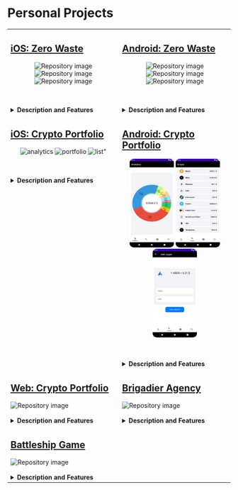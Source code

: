 # Personal Projects

<table>
  <tr>
  <!-- iOS: Zero Waste -->
  <td valign="top" valign="center">
    <h2><a href="https://github.com/belekomurzakov/zero-waste-ios">iOS: Zero Waste</a></h2>
    <p align="center">
    <img src="https://user-images.githubusercontent.com/89274213/213867664-9af25e10-ac2a-499e-8989-309ca02d4fcb.png" alt="Repository image" width="100" height="200"/>
    <img src="https://user-images.githubusercontent.com/89274213/213867669-4de1d94a-43f3-4997-9b64-6d6e16e21137.png" alt="Repository image" width="100" height="200"/>
    <img src="https://user-images.githubusercontent.com/89274213/213867675-a47fb223-8594-4b61-9af6-51edece482f5.png" alt="Repository image" width="100" height="200"/>     
    </p>
    <br/>
    <br/>
    <details>
      <summary><b>Description and Features</b></summary>
      <p>This iOS app helps users sort waste efficiently by showing nearest public containers on map, tracking history, sorting by category or ML image recognition, gamification with levels and ranks.</p>
      <b>Features</b><br/>
      <p>
        <code>rest-api</code>, <code>realm</code>, <code>mapkit</code>, <code>swift-ui</code>, <code>coreml</code>
      </p>
    </details>
  </td>
  <!-- Android: Zero Waste -->
  <td valign="top">
    <h2><a href="https://github.com/belekomurzakov/zero-waste-android">Android: Zero Waste</a></h2>
    <p align="center">
    <img src="https://user-images.githubusercontent.com/89274213/213871449-4e588e3d-8e0d-411a-a328-e5675f8000f6.png" alt="Repository image" width="95" height="200"/>
    <img src="https://user-images.githubusercontent.com/89274213/213871454-7199a955-2443-4c5c-a75e-f3479f9ca7ba.png" alt="Repository image" width="95" height="200"/>
    <img src="https://user-images.githubusercontent.com/89274213/213871446-dbed575e-d5b4-4bfc-833a-dd28ec478caa.png" alt="Repository image" width="95" height="200"/>     
    </p>    <br/>
    <br/>
    <details>
      <summary><b>Description and Features</b></summary>
      <p>A waste management mobile app, that helps users locate the nearest waste disposal options on the map, according to specific waste types. Keep track of your sorting history and take advantage of the cutting-edge machine learning feature that can identify objects, making the most out of your waste and contributing to a cleaner environment.</p>
      <b>Features</b><br/>
      <p>
<code>android</code>, <code>room</code>, <code>google-maps</code>, <code>dependency-injection</code>, <code>datastore</code>, <code>koin</code>, <code>ml-kit</code>
      </p>
    </details>
  </td>
</tr>
<tr>
  <!-- iOS: Crypto Portfolio -->
  <td width="50%" valign="top">
    <h2><a href="https://github.com/belekomurzakov/crypto-portfolio-ios">iOS: Crypto Portfolio</a></h2>
    <p align="center">
    <img width="100" height="200" alt="analytics" src="https://user-images.githubusercontent.com/123120438/214157981-732dc827-3d59-4ce8-95b5-175b1186149b.png">
<img width="100" height="200" alt="portfolio" src="https://user-images.githubusercontent.com/123120438/214157991-ff3cdd3d-db9a-48af-b350-bd5edc73c9db.png">
<img width="100" height="200" alt=list" src="https://user-images.githubusercontent.com/123120438/214157994-8f5d6247-b526-4ed4-a6ad-599f9739c1fa.png">
    </p>
    <br/>
    <br/>
    <details>
      <summary><b>Description and Features</b></summary>
      <p></p>
      <b>Features</b><br/>
      <p>
        <code>rest-api</code>, <code>school-project</code>, <code>coredata</code>, <code>swiftui</code>, <code>swiftui-charts</code>
      </p>     
    </details>
  </td>
    <!-- Android: Crypto Portfolio -->
  <td valign="top">
    <h2><a href="https://github.com/belekomurzakov/crypto-portfolio-android">Android: Crypto Portfolio</a></h2>
    <p align="center">
    <img src="https://github.com/belekomurzakov/crypto-portfolio-android/blob/master/app/src/main/res/drawable/analytics.png" alt="Repository image" width="100" height="200"/>
    <img src="https://github.com/belekomurzakov/crypto-portfolio-android/blob/master/app/src/main/res/drawable/prices.png" alt="Repository image" width="100" height="200"/>
    <img src="https://github.com/belekomurzakov/crypto-portfolio-android/blob/master/app/src/main/res/drawable/add_crypto.png" alt="Repository image" width="100" height="200"/>
     </p>
    <br/>
    <br/>
    <details>
      <summary><b>Description and Features</b></summary>
      <p></p>
      <b>Features</b><br/>
      <p>
        <code>school-project</code>, <code>mvvm-android</code>, <code>room-database</code>
      </p>     
    </details>
  </td>
  <tr>
  <!-- Web: Crypto Portfolio -->
  <td valign="top">
    <h2><a href="https://github.com/belekomurzakov/crypto-portfolio-web">Web: Crypto Portfolio</a></h2>
    <img src="https://repository-images.githubusercontent.com/457704692/333b906e-aa2a-421c-92cd-deef621b7dce" alt="Repository image" width="400"/>
    <br/>
    <br/>
    <details>
      <summary><b>Description and Features</b></summary>
      <p></p>
      <b>Features</b><br/>
      <p>
        <code>python</code>, <code>bootstrap</code>, <code>flask</code>, <code>api-rest</code>, <code>sqlite3</code>      
      </p>
    </details>
  </td>
  <!-- Brigadier agency -->
  <td valign="top">
    <h2><a href="https://github.com/belekomurzakov/brigadier-agency">Brigadier Agency</a></h2>
    <img src="https://repository-images.githubusercontent.com/161481406/87057b80-99e7-11ea-8731-13a8b65a3860" alt="Repository image" width="400"/>
    <br/>
    <br/>
    <details>
      <summary><b>Description and Features</b></summary>
      <p></p>
      <b>Features</b><br/>
      <p>
        <code>python</code>, <code>school-project</code>, <code>flask</code>
      </p>
    </details>
  </td>
    <tr>
  <!-- Battleship -->
  <td valign="top">
    <h2><a href="https://github.com/belekomurzakov/battleship">Battleship Game</a></h2>
    <img src="https://repository-images.githubusercontent.com/272735494/8274c700-b068-11ea-9e3d-1442e064337e" alt="Repository image" width="400"/>
    <br/>
    <br/>
    <details>
      <summary><b>Description and Features</b></summary>
      <p></p>
      <b>Features</b><br/>
      <p>
        <code>java</code>, <code>school-project</code>, <code>greenfoot</code>
      </p>
    </details>
  </td>
</table>
